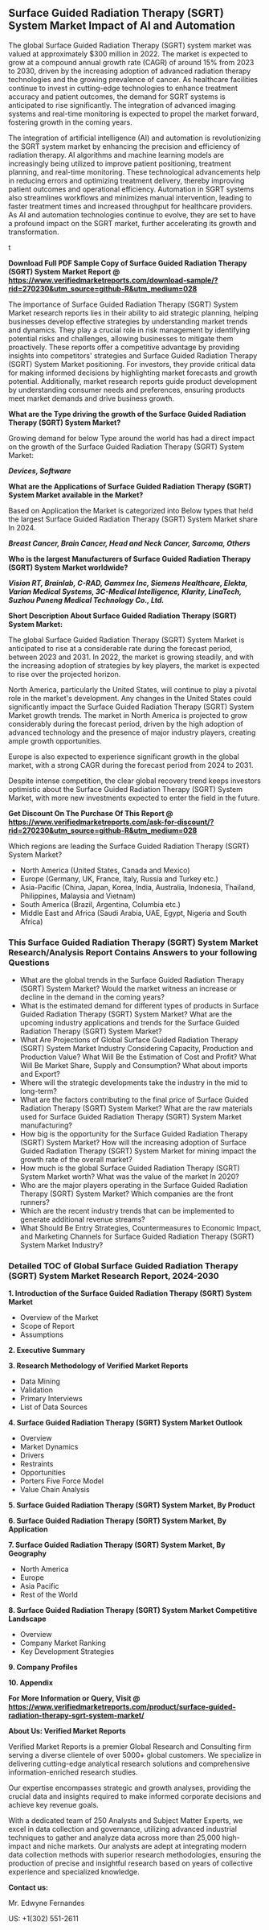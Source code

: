 <h2>Surface Guided Radiation Therapy (SGRT) System Market Impact of AI and Automation</h2><p>The global Surface Guided Radiation Therapy (SGRT) system market was valued at approximately $300 million in 2022. The market is expected to grow at a compound annual growth rate (CAGR) of around 15% from 2023 to 2030, driven by the increasing adoption of advanced radiation therapy technologies and the growing prevalence of cancer. As healthcare facilities continue to invest in cutting-edge technologies to enhance treatment accuracy and patient outcomes, the demand for SGRT systems is anticipated to rise significantly. The integration of advanced imaging systems and real-time monitoring is expected to propel the market forward, fostering growth in the coming years.</p><p>The integration of artificial intelligence (AI) and automation is revolutionizing the SGRT system market by enhancing the precision and efficiency of radiation therapy. AI algorithms and machine learning models are increasingly being utilized to improve patient positioning, treatment planning, and real-time monitoring. These technological advancements help in reducing errors and optimizing treatment delivery, thereby improving patient outcomes and operational efficiency. Automation in SGRT systems also streamlines workflows and minimizes manual intervention, leading to faster treatment times and increased throughput for healthcare providers. As AI and automation technologies continue to evolve, they are set to have a profound impact on the SGRT market, further accelerating its growth and transformation.</p>t</p><p id="" class=""><strong>Download Full PDF Sample Copy of Surface Guided Radiation Therapy (SGRT) System Market Report @ <a href="https://www.verifiedmarketreports.com/download-sample/?rid=270230&utm_source=github-R&utm_medium=028" target="_blank">https://www.verifiedmarketreports.com/download-sample/?rid=270230&utm_source=github-R&utm_medium=028</a></strong></p><p>The importance of&nbsp;Surface Guided Radiation Therapy (SGRT) System Market research reports lies in their ability to aid strategic planning, helping businesses develop effective strategies by understanding market trends and dynamics. They play a crucial role in risk management by identifying potential risks and challenges, allowing businesses to mitigate them proactively. These reports offer a competitive advantage by providing insights into competitors' strategies and Surface Guided Radiation Therapy (SGRT) System Market positioning. For investors, they provide critical data for making informed decisions by highlighting market forecasts and growth potential. Additionally, market research reports guide product development by understanding consumer needs and preferences, ensuring products meet market demands and drive business growth.</p><p><strong>What are the&nbsp;Type driving the growth of the Surface Guided Radiation Therapy (SGRT) System Market?</strong></p><p id="" class="">Growing demand for below Type around the world has had a direct impact on the growth of the Surface Guided Radiation Therapy (SGRT) System Market:</p><em><strong>Devices, Software</strong></em></p><strong>What are the&nbsp;Applications&nbsp;of Surface Guided Radiation Therapy (SGRT) System Market available in the Market?</strong></p><p id="" class="">Based on Application the Market is categorized into Below types that held the largest Surface Guided Radiation Therapy (SGRT) System Market share In 2024.</p><em><strong>Breast Cancer, Brain Cancer, Head and Neck Cancer, Sarcoma, Others</strong></em></p><strong>Who is the largest Manufacturers of Surface Guided Radiation Therapy (SGRT) System Market worldwide?</strong></p><p><em><strong>Vision RT, Brainlab, C-RAD, Gammex Inc, Siemens Healthcare, Elekta, Varian Medical Systems, 3C-Medical Intelligence, Klarity, LinaTech, Suzhou Puneng Medical Technology Co., Ltd.</strong></em></p><p id="" class=""><strong>Short Description About Surface Guided Radiation Therapy (SGRT) System Market:</strong></p><p>The global Surface Guided Radiation Therapy (SGRT) System Market is anticipated to rise at a considerable rate during the forecast period, between 2023 and 2031. In 2022, the market is growing steadily, and with the increasing adoption of strategies by key players, the market is expected to rise over the projected horizon.</p><p>North America, particularly the United States, will continue to play a pivotal role in the market's development. Any changes in the United States could significantly impact the Surface Guided Radiation Therapy (SGRT) System Market growth trends. The market in North America is projected to grow considerably during the forecast period, driven by the high adoption of advanced technology and the presence of major industry players, creating ample growth opportunities.</p><p>Europe is also expected to experience significant growth in the global market, with a strong CAGR during the forecast period from 2024 to 2031.</p><p>Despite intense competition, the clear global recovery trend keeps investors optimistic about the Surface Guided Radiation Therapy (SGRT) System Market, with more new investments expected to enter the field in the future.</p><p id="" class=""><strong>Get Discount On The Purchase Of This Report @ <a href="https://www.verifiedmarketreports.com/ask-for-discount/?rid=270230&utm_source=github-R&utm_medium=028" target="_blank">https://www.verifiedmarketreports.com/ask-for-discount/?rid=270230&utm_source=github-R&utm_medium=028</a></strong></p>Which regions are leading the Surface Guided Radiation Therapy (SGRT) System Market?</p><ul><li>North America (United States, Canada and Mexico)</li><li>Europe (Germany, UK, France, Italy, Russia and Turkey etc.)</li><li>Asia-Pacific (China, Japan, Korea, India, Australia, Indonesia, Thailand, Philippines, Malaysia and Vietnam)</li><li>South America (Brazil, Argentina, Columbia etc.)</li><li>Middle East and Africa (Saudi Arabia, UAE, Egypt, Nigeria and South Africa)</li></ul><h3 id="" class="">This Surface Guided Radiation Therapy (SGRT) System Market Research/Analysis Report Contains Answers to your following Questions</h3><ul><li>What are the global trends in the Surface Guided Radiation Therapy (SGRT) System Market? Would the market witness an increase or decline in the demand in the coming years?</li><li>What is the estimated demand for different types of products in Surface Guided Radiation Therapy (SGRT) System Market? What are the upcoming industry applications and trends for the Surface Guided Radiation Therapy (SGRT) System Market?</li><li>What Are Projections of Global Surface Guided Radiation Therapy (SGRT) System Market Industry Considering Capacity, Production and Production Value? What Will Be the Estimation of Cost and Profit? What Will Be Market Share, Supply and Consumption? What about imports and Export?</li><li>Where will the strategic developments take the industry in the mid to long-term?</li><li>What are the factors contributing to the final price of Surface Guided Radiation Therapy (SGRT) System Market? What are the raw materials used for Surface Guided Radiation Therapy (SGRT) System Market manufacturing?</li><li>How big is the opportunity for the Surface Guided Radiation Therapy (SGRT) System Market? How will the increasing adoption of Surface Guided Radiation Therapy (SGRT) System Market for mining impact the growth rate of the overall market?</li><li>How much is the global Surface Guided Radiation Therapy (SGRT) System Market worth? What was the value of the market In 2020?</li><li>Who are the major players operating in the Surface Guided Radiation Therapy (SGRT) System Market? Which companies are the front runners?</li><li>Which are the recent industry trends that can be implemented to generate additional revenue streams?</li><li>What Should Be Entry Strategies, Countermeasures to Economic Impact, and Marketing Channels for Surface Guided Radiation Therapy (SGRT) System Market Industry?</li></ul><h3 id="" class="">Detailed TOC of Global Surface Guided Radiation Therapy (SGRT) System Market Research Report, 2024-2030</h3><p id="" class=""><strong>1. Introduction of the Surface Guided Radiation Therapy (SGRT) System Market</strong></p><ul><li>Overview of the Market</li><li>Scope of Report</li><li>Assumptions</li></ul><p id="" class=""><strong>2. Executive Summary</strong></p><p id="" class=""><strong>3. Research Methodology of Verified Market Reports</strong></p><ul><li>Data Mining</li><li>Validation</li><li>Primary Interviews</li><li>List of Data Sources</li></ul><p id="" class=""><strong>4. Surface Guided Radiation Therapy (SGRT) System Market Outlook</strong></p><ul><li>Overview</li><li>Market Dynamics</li><li>Drivers</li><li>Restraints</li><li>Opportunities</li><li>Porters Five Force Model</li><li>Value Chain Analysis</li></ul><p id="" class=""><strong>5. Surface Guided Radiation Therapy (SGRT) System Market, By Product</strong></p><p id="" class=""><strong>6. Surface Guided Radiation Therapy (SGRT) System Market, By Application</strong></p><p id="" class=""><strong>7. Surface Guided Radiation Therapy (SGRT) System Market, By Geography</strong></p><ul><li>North America</li><li>Europe</li><li>Asia Pacific</li><li>Rest of the World</li></ul><p id="" class=""><strong>8. Surface Guided Radiation Therapy (SGRT) System Market Competitive Landscape</strong></p><ul><li>Overview</li><li>Company Market Ranking</li><li>Key Development Strategies</li></ul><p id="" class=""><strong>9. Company Profiles</strong></p><p id="" class=""><strong>10. Appendix</strong></p><p id="" class=""><strong>For More Information or Query, Visit @ <a href="https://www.verifiedmarketreports.com/product/surface-guided-radiation-therapy-sgrt-system-market/" target="_blank">https://www.verifiedmarketreports.com/product/surface-guided-radiation-therapy-sgrt-system-market/</a></strong></p><p id="" class=""><strong>About Us: Verified Market Reports</strong></p><p id="" class="">Verified Market Reports is a premier Global Research and Consulting firm serving a diverse clientele of over 5000+ global customers. We specialize in delivering cutting-edge analytical research solutions and comprehensive information-enriched research studies.</p><p id="" class="">Our expertise encompasses strategic and growth analyses, providing the crucial data and insights required to make informed corporate decisions and achieve key revenue goals.</p><p id="" class="">With a dedicated team of 250 Analysts and Subject Matter Experts, we excel in data collection and governance, utilizing advanced industrial techniques to gather and analyze data across more than 25,000 high-impact and niche markets. Our analysts are adept at integrating modern data collection methods with superior research methodologies, ensuring the production of precise and insightful research based on years of collective experience and specialized knowledge.</p><p id="" class=""><strong>Contact us:</strong></p><p id="" class="">Mr. Edwyne Fernandes</p><p id="" class="">US: +1(302) 551-2611</p>